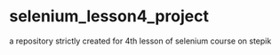 # selenium_lesson4_project
a repository strictly created for 4th lesson of selenium course on stepik
